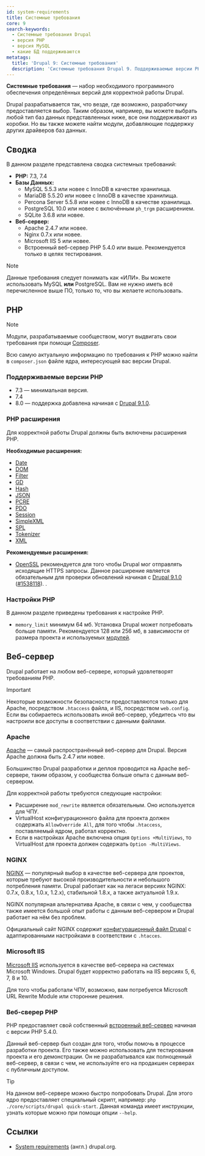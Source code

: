 ```yaml
---
id: system-requirements
title: Системные требования
core: 9
search-keywords:
  - Системные требования Drupal
  - версия PHP
  - версия MySQL
  - какие БД поддерживаются
metatags:
  title: 'Drupal 9: Системные требования'
  description: 'Системные требования Drupal 9. Поддерживаемые версии PHP, типы БД, типы веб-серверов.'
---
```


**Системные требования** — набор необходимого программного обеспечения определённых версий для корректной работы Drupal.

Drupal разрабатывается так, что везде, где возможно, разработчику предоставляется выбор. Таким образом, например, вы можете выбрать любой тип баз данных представленных ниже, все они поддерживают из коробки. Но вы также можете найти модули, добавляющие поддержку других драйверов баз данных.

## Сводка

В данном разделе представлена сводка системных требований:

- **PHP:** 7.3, 7.4
- **Базы Данных:**
  - MySQL 5.5.3 или новее с InnoDB в качестве хранилища.
  - MariaDB 5.5.20 или новее с InnoDB в качестве хранилища.
  - Percona Server 5.5.8 или новее с InnoDB в качестве хранилища.
  - PostgreSQL 10.0 или новее с включённым `ph_trgm` расширением.
  - SQLite 3.6.8 или новее.
- **Веб-сервер:**
  - Apache 2.4.7 или новее.
  - Nginx 0.7.x или новее.
  - Microsoft IIS 5 или новее.
  - Встроенный веб-сервер PHP 5.4.0 или выше. Рекомендуется только в целях тестирования.

> [!NOTE]
> Данные требования следует понимать как «ИЛИ». Вы можете использовать MySQL **или** PostgreSQL. Вам не нужно иметь всё перечисленное выше ПО, только то, что вы желаете использовать.

## PHP

> [!NOTE]
> Модули, разрабатываемые сообществом, могут выдвигать свои требования при помощи [Composer](../../composer/composer.md).

Всю самую актуальную информацию по требования к PHP можно найти в `composer.json` файле ядра, интересующей вас версии Drupal.

### Поддерживаемые версии PHP

- 7.3 — минимальная версия.
- 7.4
- 8.0 — поддержка добавлена начиная с [Drupal 9.1.0](releases/release-9.1.0.md).

### PHP расширения

Для корректной работы Drupal должны быть включены расширения PHP.

**Необходимые расширения:**

- [Date](https://www.php.net/manual/ru/book.datetime.php)
- [DOM](https://www.php.net/manual/ru/book.dom.php)
- [Filter](https://www.php.net/manual/ru/book.filter.php)
- [GD](https://www.php.net/manual/ru/book.image.php)
- [Hash](https://www.php.net/manual/ru/book.hash.php)
- [JSON](https://www.php.net/manual/ru/book.json.php)
- [PCRE](https://www.php.net/manual/ru/book.pcre.php)
- [PDO](https://www.php.net/manual/ru/book.pdo.php)
- [Session](https://www.php.net/manual/ru/book.pdo.php)
- [SimpleXML](https://www.php.net/manual/ru/book.simplexml.php)
- [SPL](https://www.php.net/manual/ru/book.spl.php)
- [Tokenizer](https://www.php.net/manual/ru/book.tokenizer.php)
- [XML](https://www.php.net/manual/ru/book.xml.php)

**Рекомендуемые расширения:**

- [OpenSSL](https://www.php.net/manual/ru/book.openssl.php) рекомендуется для того чтобы Drupal мог отправлять исходящие HTTPS запросы. Данное расширение является обязательным для проверки обновлений начиная с [Drupal 9.1.0](releases/release-9.1.0.md) ([#1538118](https://www.drupal.org/project/drupal/issues/1538118)). .

### Настройки PHP

В данном разделе приведены требования к настройке PHP.

- `memory_limit` минимум 64 мб. Установка Drupal может потребовать больше памяти. Рекомендуется 128 или 256 мб, в зависимости от размера проекта и используемых [модулей](modules/modules.md).

## Веб-сервер

Drupal работает на любом веб-сервере, который удовлетворят требованиям PHP.

> [!IMPORTANT]
> Некоторые возможности безопасности предоставляются только для Apache, посредством `.htaccess` файла, и IIS, посредством `web.config`. Если вы собираетесь использовать иной веб-сервер, убедитесь что вы настроили все доступы в соответствии с данными файлами.

### Apache

[Apache](http://httpd.apache.org/) — самый распространённый веб-сервер для Drupal. Версия Apache должна быть 2.4.7 или новее.

Большинство Drupal разработки и деплоя проводится на Apache веб-сервере, таким образом, у сообщества больше опыта с данным веб-сервером.

Для корректной работы требуются следующие настройки:

- Расширение `mod_rewrite` является обязательным. Оно используется для ЧПУ.
- VirtualHost конфигурационного файла для проекта должен содержать `AllowOverride All`, для того чтобы `.htaccess`, поставляемый ядром, работал корректно.
- Если в настройках Apache включена опция `Options +MultiViews`, то VirtualHost для проекта должен содержать `Option -MultiViews`.

### NGINX

[NGINX](http://nginx.org/) — популярный выбор в качестве веб-сервера для проектов, которые требуют высокой производительности и небольшого потребления памяти. Drupal работает как на легаси версиях NGINX: 0.7.x, 0.8.x, 1.0.x, 1.2.x), стабильной 1.8.x, а также актуальной 1.9.x.

NGINX популярная альтернатива Apache, в связи с чем, у сообщества также имеется большой опыт работы с данным веб-сервером и Drupal работает на нём без проблем.

Официальный сайт NGINX содержит [конфигурационный файл Drupal](https://www.nginx.com/resources/wiki/start/topics/recipes/drupal/) с адаптированными настройками в соответствии с `.htacces`.

### Microsoft IIS

[Microsoft IIS](https://www.iis.net/) используется в качестве веб-сервера на системах Microsoft Windows. Drupal будет корректно работать на IIS версиях 5, 6, 7, 8 и 10.

Для того чтобы работали ЧПУ, возможно, вам потребуется Microsoft URL Rewrite Module или сторонние решения.

### Веб-сверер PHP

PHP предоставляет свой собственный [встроенный веб-сервер](http://php.net/manual/en/features.commandline.webserver.php) начиная с версии PHP 5.4.0.

Данный веб-сервер был создан для того, чтобы помочь в процессе разработки проекта. Его также можно использовать для тестирования проекта и его демонстрации. Он не разрабатывался как полноценный веб-сервер, в связи с чем, не используйте его на продакшен серверах с публичным доступом.

> [!TIP]
> На данном веб-сервере можно быстро попробовать Drupal. Для этого ядро предоставляет специальный скрипт, например: `php ./core/scripts/drupal quick-start`. Данная команда имеет инструкции, узнать которые можно при помощи опции `--help`.

## Ссылки

- [System requirements](https://www.drupal.org/docs/system-requirements) (англ.) drupal.org.